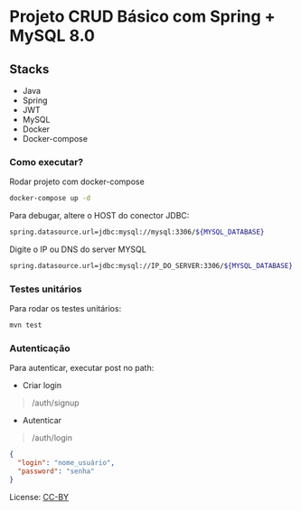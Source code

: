 # Projeto CRUD Básico com Spring + MySQL 8.0

## Stacks

- Java
- Spring
- JWT
- MySQL
- Docker
- Docker-compose

### Como executar?

Rodar projeto com docker-compose

```bash
docker-compose up -d
```

Para debugar, altere o HOST do conector JDBC:

```bash
spring.datasource.url=jdbc:mysql://mysql:3306/${MYSQL_DATABASE}
```

Digite o IP ou DNS do server MYSQL

```bash
spring.datasource.url=jdbc:mysql://IP_DO_SERVER:3306/${MYSQL_DATABASE}
```

### Testes unitários

Para rodar os testes unitários:

```bash
mvn test
```

### Autenticação

Para autenticar, executar post no path:

- Criar login

> /auth/signup

- Autenticar

> /auth/login

```json
{
  "login": "nome_usuário",
  "password": "senha"
}
```

License: [CC-BY](https://creativecommons.org/licenses/by/4.0/deed.en)
